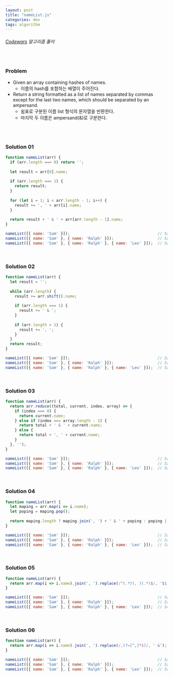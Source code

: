 ```yaml
---
layout: post
title: "nameList.js"
categories: dev
tags: algorithm
---
```


###### [Codewars](https://www.codewars.com) 알고리즘 풀이

<br>

### Problem

- Given an array containing hashes of names.
  - 이름의 hash를 포함하는 배열이 주어진다.
- Return a string formatted as a list of names separated by commas except for the last two names, which should be separated by an ampersand.
  - 쉼표로 구분된 이름 list 형식의 문자열을 반환한다.
  - 마지막 두 이름은 ampersand(\&)로 구분한다.

<br>

<br>

### Solution 01

```js
function nameList(arr) {
  if (arr.length === 0) return '';
  
  let result = arr[0].name;
  
  if (arr.length === 1) {
    return result;
  }
  
  for (let i = 1; i < arr.length - 1; i++) {
    result += ', ' + arr[i].name;
  }
  
  return result + ' & ' + arr[arr.length - 1].name;
}

nameList([{ name: 'Sam' }]);                                      // Sam
nameList([{ name: 'Sam' }, { name: 'Ralph' }]);                   // Sam & Ralph
nameList([{ name: 'Sam' }, { name: 'Ralph' }, { name: 'Leo' }]);  // Sam, Ralph & Leo
```

<br>

### Solution 02

```js
function nameList(arr) {
  let result = '';
  
  while (arr.length) {
    result += arr.shift().name;
    
    if (arr.length === 1) {
      result += ' & ';
    }
    
    if (arr.length > 1) {
      result += ', ';
    }
  }
  return result;
}

nameList([{ name: 'Sam' }]);                                      // Sam
nameList([{ name: 'Sam' }, { name: 'Ralph' }]);                   // Sam & Ralph
nameList([{ name: 'Sam' }, { name: 'Ralph' }, { name: 'Leo' }]);  // Sam, Ralph & Leo
```

<br>

### Solution 03

```js
function nameList(arr) {
  return arr.reduce((total, current, index, array) => {
    if (index === 0) {
      return current.name;
    } else if (index === array.length - 1) {
      return total + ' & ' + current.name;
    } else {
      return total + ', ' + current.name;
    }
  }, '');
}

nameList([{ name: 'Sam' }]);                                      // Sam
nameList([{ name: 'Sam' }, { name: 'Ralph' }]);                   // Sam & Ralph
nameList([{ name: 'Sam' }, { name: 'Ralph' }, { name: 'Leo' }]);  // Sam, Ralph & Leo
```

<br>

### Solution 04

```js
function nameList(arr) {
  let maping = arr.map(i => i.name);
  let poping = maping.pop();
  
  return maping.length ? maping.join(', ') + ' & ' + poping : poping || '';
}

nameList([{ name: 'Sam' }]);                                      // Sam
nameList([{ name: 'Sam' }, { name: 'Ralph' }]);                   // Sam & Ralph
nameList([{ name: 'Sam' }, { name: 'Ralph' }, { name: 'Leo' }]);  // Sam, Ralph & Leo
```

<br>

### Solution 05

```js
function nameList(arr) {
  return arr.map(i => i.name).join(', ').replace(/^(.*)(, )(.*)$/, '$1 & $3');
}

nameList([{ name: 'Sam' }]);                                      // Sam
nameList([{ name: 'Sam' }, { name: 'Ralph' }]);                   // Sam & Ralph
nameList([{ name: 'Sam' }, { name: 'Ralph' }, { name: 'Leo' }]);  // Sam, Ralph & Leo
```

<br>

### Solution 06

```js
function nameList(arr) {
  return arr.map(i => i.name).join(', ').replace(/,(?=[^,]*$)/, ' &');
}

nameList([{ name: 'Sam' }]);                                      // Sam
nameList([{ name: 'Sam' }, { name: 'Ralph' }]);                   // Sam & Ralph
nameList([{ name: 'Sam' }, { name: 'Ralph' }, { name: 'Leo' }]);  // Sam, Ralph & Leo
```

<br>

<br>